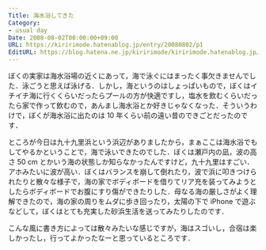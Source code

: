 ```yaml
---
Title: 海水浴してきた
Category:
- usual day
Date: 2008-08-02T00:00:00+09:00
URL: https://kiririmode.hatenablog.jp/entry/20080802/p1
EditURL: https://blog.hatena.ne.jp/kiririmode/kiririmode.hatenablog.jp/atom/entry/8454420450078214518
---
```


ぼくの実家は海水浴場の近くにあって，海で泳ぐにはまったく事欠きませんでした．泳ごうと思えば泳げる．しかし，海というのはしょっぱいもので，ぼくはイチイチ海に行くくらいだったらプールの方が快適ですし，塩水を飲むくらいだったら家で作って飲むので，あんまし海水浴とか好きじゃなくなった．そういうわけで，ぼくが海水浴に出たのは 10 年くらい前の遠い昔のできごとだったのです．

ところが今日は九十九里浜という浜辺がありましたから，まぁここは海水浴でもしてやるかということで，海で泳いできたのでした．ぼくは瀬戸内の凪，波の高さ 50 cm とかいう海の状態しか知らなかったんですけど，九十九里はすごい．アホみたいに波が高い．ぼくはバランスを崩して倒れたり，波で浜に叩きつけられたりと散々な様子で，海の家でボディボードを借りてリア充を装ってみようとしたらボディボードでお腹にすり傷ができたりした．母なる海の厳しさがよく理解できたので，海の家の周りをムダに歩き回ったり，太陽の下で iPhone で遊ぶなどして，ぼくはとても充実した砂浜生活を送ってみたりしたのです．

こんな風に書き方によっては散々みたいな感じですが，海はスゴいし，合宿は楽しかったし，行ってよかったなーと思っているところです．
